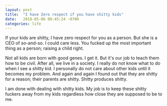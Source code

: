 ```yaml
---
layout: post
title:  "I have Zero respect if you have shitty kids"
date:   2018-05-06 08:45:24 -0700
categories: life
---
```


If your kids are shitty, I have zero respect for you as a person. But she is a CEO of so-and-so. I could care less. You fucked up the most important thing as a person; raising a child right.

Not all kids are born with good genes. I get it. But it's our job to teach them how to be civil. After all, we live in a society. I really do not know what to do when I see a shitty kid. I personally do not care about other kids until it becomes my problem. And again and again I found out that they are shitty for a reason; their parents are shitty. Shitty produces shitty. 

I am done with dealing with shitty kids. My job is to keep these shitty fuckers away from my kids regardless how close they are supposed to be to me.
